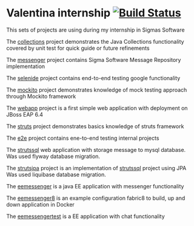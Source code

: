 # Valentina internship [![Build Status](https://travis-ci.org/vmalaya/internship.svg?branch=master)](https://travis-ci.org/vmalaya/internship)
This sets of projects are using during my internship in Sigmas Software

<!--
[toc]
-->

The [collections] project demonstrates the Java Collections
functionality covered by unit test for quick guide or future
refinements

The [messenger] project contains Sigma Software Message
Repository implementation

The [selenide] project contains end-to-end testing google 
functionality

The [mockito] project demonstrates knowledge of mock testing
approach through Mockito framework 

The [webapp] project is a first simple web application with deployment 
on JBoss EAP 6.4

The [struts] project demonstrates basics knowledge of struts framework 

The [e2e] project contains ene-to-end testing internal projects 

The [strutssql] web application with storage message to mysql database.
Was used flyway database migration.  
 
The [strutsjpa] project is an implementation of [strutssql] project using JPA 
Was used liquibase database migration.

The [eemessenger] is a java EE application with messenger functionality

The [eemessenger8] is an example configuration fabric8 to build, up and down application in Docker  

The [eemessengertest] is a EE application with chat functionality
<!--
references
-->

[collections]: collections
[messenger]: messenger
[selenide]: selenide
[mockito]: mockito
[webapp]: webapp 
[struts]: struts
[e2e]: e2e
[strutssql]: strutssql
[strutsjpa]: strutsjpa
[eemessenger]: eemessenger
[eemessenger8]: eemessenger8
[eemessengertest]: eemessengertest
